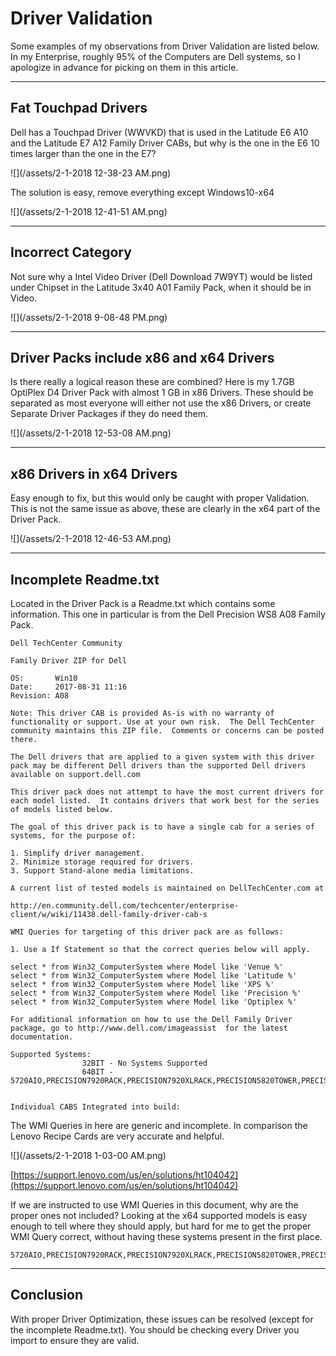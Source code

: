 # Driver Validation

Some examples of my observations from Driver Validation are listed below.  In my Enterprise, roughly 95% of the Computers are Dell systems, so I apologize in advance for picking on them in this article.

---

## Fat Touchpad Drivers

Dell has a Touchpad Driver \(WWVKD\) that is used in the Latitude E6 A10 and the Latitude E7 A12 Family Driver CABs, but why is the one in the E6 10 times larger than the one in the E7?

![](/assets/2-1-2018 12-38-23 AM.png)

The solution is easy, remove everything except Windows10-x64

![](/assets/2-1-2018 12-41-51 AM.png)

---

## Incorrect Category

Not sure why a Intel Video Driver \(Dell Download 7W9YT\) would be listed under Chipset in the Latitude 3x40 A01 Family Pack, when it should be in Video.

![](/assets/2-1-2018 9-08-48 PM.png)

---

## Driver Packs include x86 and x64 Drivers

Is there really a logical reason these are combined?  Here is my 1.7GB OptiPlex D4 Driver Pack with almost 1 GB in x86 Drivers.  These should be separated as most everyone will either not use the x86 Drivers, or create Separate Driver Packages if they do need them.

![](/assets/2-1-2018 12-53-08 AM.png)

---

## x86 Drivers in x64 Drivers

Easy enough to fix, but this would only be caught with proper Validation.  This is not the same issue as above, these are clearly in the x64 part of the Driver Pack.

![](/assets/2-1-2018 12-46-53 AM.png)

---

## Incomplete Readme.txt

Located in the Driver Pack is a Readme.txt which contains some information.  This one in particular is from the Dell Precision WS8 A08 Family Pack.

```
Dell TechCenter Community

Family Driver ZIP for Dell

OS:       Win10 
Date:     2017-08-31 11:16
Revision: A08

Note: This driver CAB is provided As-is with no warranty of functionality or support. Use at your own risk.  The Dell TechCenter community maintains this ZIP file.  Comments or concerns can be posted there.

The Dell drivers that are applied to a given system with this driver pack may be different Dell drivers than the supported Dell drivers available on support.dell.com

This driver pack does not attempt to have the most current drivers for each model listed.  It contains drivers that work best for the series of models listed below.

The goal of this driver pack is to have a single cab for a series of systems, for the purpose of:

1. Simplify driver management.
2. Minimize storage required for drivers.
3. Support Stand-alone media limitations.

A current list of tested models is maintained on DellTechCenter.com at 

http://en.community.dell.com/techcenter/enterprise-client/w/wiki/11438.dell-family-driver-cab-s

WMI Queries for targeting of this driver pack are as follows:

1. Use a If Statement so that the correct queries below will apply.

select * from Win32_ComputerSystem where Model like 'Venue %'
select * from Win32_ComputerSystem where Model like 'Latitude %'
select * from Win32_ComputerSystem where Model like 'XPS %'
select * from Win32_ComputerSystem where Model like 'Precision %'
select * from Win32_ComputerSystem where Model like 'Optiplex %'

For additional information on how to use the Dell Family Driver package, go to http://www.dell.com/imageassist  for the latest documentation.

Supported Systems: 
                32BIT - No Systems Supported
                64BIT - 5720AIO,PRECISION7920RACK,PRECISION7920XLRACK,PRECISION5820TOWER,PRECISION5820XLTOWER,PRECISION7820TOWER,PRECISION7820XLTOWER,PRECISION7920TOWER,PRECISION7920XLTOWER


Individual CABS Integrated into build:
```

The WMI Queries in here are generic and incomplete.  In comparison the Lenovo Recipe Cards are very accurate and helpful.

![](/assets/2-1-2018 1-03-00 AM.png)

[https://support.lenovo.com/us/en/solutions/ht104042](https://support.lenovo.com/us/en/solutions/ht104042)

If we are instructed to use WMI Queries in this document, why are the proper ones not included?  Looking at the x64 supported models is easy enough to tell where they should apply, but hard for me to get the proper WMI Query correct, without having these systems present in the first place.

```
5720AIO,PRECISION7920RACK,PRECISION7920XLRACK,PRECISION5820TOWER,PRECISION5820XLTOWER,PRECISION7820TOWER,PRECISION7820XLTOWER,PRECISION7920TOWER,PRECISION7920XLTOWER
```

---

## Conclusion

With proper Driver Optimization, these issues can be resolved \(except for the incomplete Readme.txt\).  You should be checking every Driver you import to ensure they are valid.

